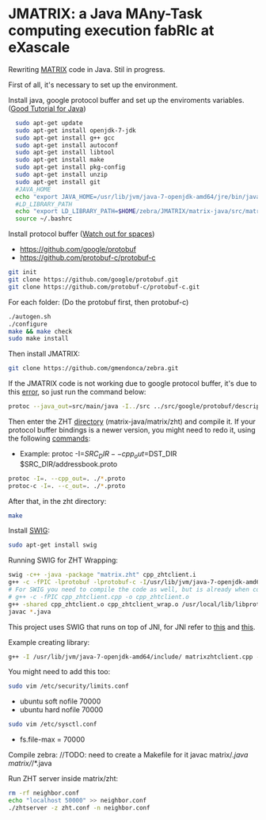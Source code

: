 # JMATRIX: a Java MAny-Task computing execution fabRIc at eXascale

Rewriting [MATRIX](https://github.com/kwangiit/matrix_v2) code in Java. Stil in progress.

First of all, it's necessary to set up the environment.

Install java, google protocol buffer and set up the enviroments variables.
([Good Tutorial for Java](https://www.digitalocean.com/community/tutorials/how-to-install-java-on-ubuntu-with-apt-get))

```sh
  sudo apt-get update
  sudo apt-get install openjdk-7-jdk
  sudo apt-get install g++ gcc
  sudo apt-get install autoconf
  sudo apt-get install libtool
  sudo apt-get install make
  sudo apt-get install pkg-config
  sudo apt-get install unzip
  sudo apt-get install git
  #JAVA_HOME
  echo "export JAVA_HOME=/usr/lib/jvm/java-7-openjdk-amd64/jre/bin/java" >> ~/.bashrc
  #LD_LIBRARY_PATH
  echo "export LD_LIBRARY_PATH=$HOME/zebra/JMATRIX/matrix-java/src/matrix/zht/:/usr/local/lib/:$LD_LIBRARY_PATH" >> ~/.bashrc
  source ~/.bashrc
```

Install protocol buffer ([Watch out for spaces](http://stackoverflow.com/questions/22926266/install-protocol-buffer-compiler-error-under-mac))
* https://github.com/google/protobuf
* https://github.com/protobuf-c/protobuf-c

```sh
git init
git clone https://github.com/google/protobuf.git 
git clone https://github.com/protobuf-c/protobuf-c.git
```

For each folder: (Do the protobuf first, then protobuf-c)
```sh
./autogen.sh
./configure
make && make check
sudo make install
```
Then install JMATRIX:
```sh
git clone https://github.com/gmendonca/zebra.git
```

If the JMATRIX code is not working due to google protocol buffer, it's due to this [error](http://stackoverflow.com/questions/11697572/protobuf-java-code-has-build-errors), so just run the command below:

```sh
protoc --java_out=src/main/java -I../src ../src/google/protobuf/descriptor.proto
```

Then enter the ZHT [directory](https://github.com/gmendonca/zebra/tree/master/JMATRIX/matrix-java/src/matrix/zht) (matrix-java/matrix/zht) and compile it. If your protocol buffer bindings is a newer version, you might need to redo it, using the following [commands](https://developers.google.com/protocol-buffers/docs/cpptutorial):

* Example: protoc -I=$SRC_DIR --cpp_out=$DST_DIR $SRC_DIR/addressbook.proto

```sh
protoc -I=. --cpp_out=. ./*.proto
protoc-c -I=. --c_out=. ./*.proto
```

After that, in the zht directory:
```sh
make
````

Install [SWIG](http://www.swig.org/Doc1.3/SWIGPlus.html):
```sh
sudo apt-get install swig
```

Running SWIG for ZHT Wrapping:

```sh
swig -c++ -java -package "matrix.zht" cpp_zhtclient.i
g++ -c -fPIC -lprotobuf -lprotobuf-c -I/usr/lib/jvm/java-7-openjdk-amd64/include/ cpp_zhtclient_wrap.cxx
# For SWIG you need to compile the code as well, but is already when compiling ZHT
# g++ -c -fPIC cpp_zhtclient.cpp -o cpp_zhtclient.o
g++ -shared cpp_zhtclient.o cpp_zhtclient_wrap.o /usr/local/lib/libprotobuf.so  ZHTServer.o lock_guard.o meta.pb-c.o lru_cache.o meta.pb.o zpack.pb.o novoht.o bigdata_transfer.o Const.o ConfHandler.o ConfEntry.o ProxyStubFactory.o proxy_stub.o ip_proxy_stub.o mq_proxy_stub.o ipc_plus.o tcp_proxy_stub.o udp_proxy_stub.o ZHTUtil.o Env.o Util.o StrTokenizer.o EpollServer.o ZProcessor.o ip_server.o HTWorker.o TSafeQueue.o -o libcpp_zhtclient.so
javac *.java
```

This project uses SWIG that runs on top of JNI, for JNI refer to [this](http://www.ibm.com/developerworks/java/tutorials/j-jni/j-jni.html) and [this](http://docs.oracle.com/javase/6/docs/technotes/guides/jni/spec/jniTOC.html).

Example creating library:
```sh
g++ -I /usr/lib/jvm/java-7-openjdk-amd64/include/ matrixzhtclient.cpp -o matrixzhtclient.so
```


You might need to add this too:

```sh
sudo vim /etc/security/limits.conf
```
* ubuntu	soft	nofile	70000
* ubuntu	hard	nofile	70000

```sh
sudo vim /etc/sysctl.conf
```
* fs.file-max = 70000

Compile zebra:
//TODO: need to create a Makefile for it
javac matrix/*.java matrix/*/*.java

Run ZHT server inside matrix/zht:
```sh
rm -rf neighbor.conf
echo "localhost 50000" >> neighbor.conf
./zhtserver -z zht.conf -n neighbor.conf
```